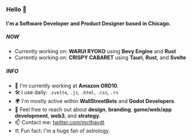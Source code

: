 ### Hello 🍃

#### I'm a Software Developer and Product Designer based in Chicago.

##### NOW

- Currently working on: **WARUI RYOKO** using **Bevy Engine** and **Rust**
- Currently working on: **CRISPY CABARET** using **Tauri**, **Rust**, and **Svelte**

##### INFO

- 🏢 I'm currently working at **Amazon ORD10**.
- 🛠 I use daily: `.svelte`, `.js`, `.html`, `.css`, `.rs`
- 🌍 I'm mostly active within **WallStreetBets** and **Godot Developers**.
- 💬 Feel free to reach out about **design**, **branding**, **game/web/app development**, **web3**, and **strategy**.
- 📫 Contact me: [twitter.com/mcthaydt](https://twitter.com/mcthaydt)
- ♏️ Fun fact: I'm a huge fan of astrology.
